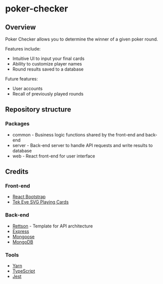 # poker-checker

## Overview

Poker Checker allows you to determine the winner of a given poker round.

Features include:
* Intuitive UI to input your final cards
* Ability to customize player names
* Round results saved to a database

Future features:
* User accounts
* Recall of previously played rounds

## Repository structure

### Packages

- common - Business logic functions shared by the front-end and back-end
- server - Back-end server to handle API requests and write results to database
- web - React front-end for user interface

## Credits

### Front-end

- [React Bootstrap](https://react-bootstrap.github.io/)
- [Tek Eye SVG Playing Cards](https://tekeye.uk/playing_cards/svg-playing-cards)

### Back-end

- [Rettson](https://github.com/JasonMerrett/nodejs-api-from-scratch) - Template for API architecture
- [Express](https://expressjs.com/)
- [Mongoose](https://mongoosejs.com/)
- [MongoDB](https://www.mongodb.com/home)

### Tools

- [Yarn](https://yarnpkg.com/)
- [TypeScript](https://www.typescriptlang.org/)
- [Jest](https://jestjs.io/)
